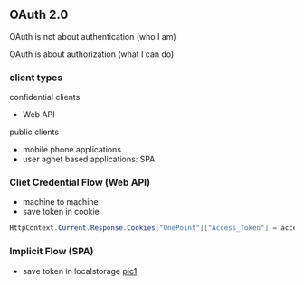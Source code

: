 ## OAuth 2.0
OAuth is not about authentication (who I am)

OAuth is about authorization (what I can do)

### client types
confidential clients
- Web API

public clients
- mobile phone applications
- user agnet based applications: SPA

### Cliet Credential Flow (Web API)
- machine to machine
- save token in cookie
```c#
HttpContext.Current.Response.Cookies["OnePoint"]["Access_Token"] = accessToken
```

### Implicit Flow (SPA)
- save token in localstorage [pic1]

[pic1]: https://github.com/pinghohoho/sso/raw/master/2018-06-04_16-49-05.png

